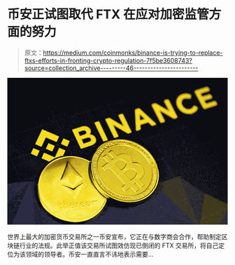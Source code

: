 # 币安正试图取代 FTX 在应对加密监管方面的努力

> 原文：<https://medium.com/coinmonks/binance-is-trying-to-replace-ftxs-efforts-in-fronting-crypto-regulation-7f5be3608743?source=collection_archive---------46----------------------->

![](img/ba3d24f9350f5c66400033534af0bcef.png)

世界上最大的加密货币交易所之一币安宣布，它正在与数字商会合作，帮助制定区块链行业的法规。此举正值该交易所试图效仿现已倒闭的 FTX 交易所，将自己定位为该领域的领导者。币安一直直言不讳地表示需要…